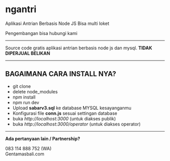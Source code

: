 # ngantri
Aplikasi Antrian Berbasis Node JS
Bisa multi loket

Pengembangan bisa hubungi kami
<hr>

Source code gratis aplikasi antrian berbasis node js dan mysql. <b>TIDAK DIPERJUAL BELIKAN</b>

<hr>
<h2>BAGAIMANA CARA INSTALL NYA?</h3>
<ul>
  <li>git clone </li>
  <li>delete node_modules</li>
  <li>npm install</li>
  <li>npm run dev</li>
  <li>Upload <b>sabarv3.sql</b> ke database MYSQL kesayanganmu</li>
  <li>Konfigurasi file <b>conn.js</b> sesuai settingan database</li>
  <li>buka <i>http://localhost:3000</i> (untuk diakses publik)</li>
  <li>buka <i>http://localhost:3000/operator</i> (untuk diakses operator)</li>
</ul>
<hr>
<b>Ada pertanyaan lain / Partnership?</b><br>
<p>083 114 888 752 (WA)<br> Gentamasbali.com</p>
